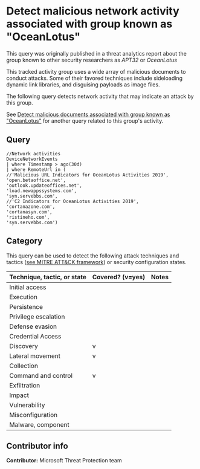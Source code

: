 # Detect malicious network activity associated with group known as "OceanLotus"

This query was originally published in a threat analytics report about the group known to other security researchers as *APT32* or *OceanLotus*

This tracked activity group uses a wide array of malicious documents to conduct attacks. Some of their favored techniques include sideloading dynamic link libraries,  and disguising payloads as image files.

The following query detects network activity that may indicate an attack by this group.

See [Detect malicious documents associated with group known as "OceanLotus"](oceanlotus-apt32-files.md) for another query related to this group's activity.

## Query

```Kusto
//Network activities 
DeviceNetworkEvents 
| where Timestamp > ago(30d) 
| where RemoteUrl in ( 
//'Malicious URL Indicators for OceanLotus Activities 2019', 
'open.betaoffice.net', 
'outlook.updateoffices.net', 
'load.newappssystems.com', 
'syn.servebbs.com', 
//'C2 Indicators for OceanLotus Activities 2019', 
'cortanazone.com', 
'cortanasyn.com', 
'ristineho.com', 
'syn.servebbs.com') 
```

## Category

This query can be used to detect the following attack techniques and tactics ([see MITRE ATT&CK framework](https://attack.mitre.org/)) or security configuration states.

| Technique, tactic, or state | Covered? (v=yes) | Notes |
|-|-|-|
| Initial access |  |  |
| Execution |  |  |
| Persistence |  |  |
| Privilege escalation |  |  |
| Defense evasion |  |  |
| Credential Access |  |  |
| Discovery | v |  |
| Lateral movement | v |  |
| Collection |  |  |
| Command and control | v |  |
| Exfiltration |  |  |
| Impact |  |  |
| Vulnerability |  |  |
| Misconfiguration |  |  |
| Malware, component |  |  |

## Contributor info

**Contributor:** Microsoft Threat Protection team
